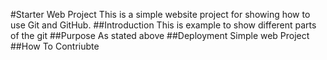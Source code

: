 #Starter Web Project
This is a simple website project for showing how to use Git and GitHub.
##Introduction
This is example to show different parts of the git
##Purpose
As stated above
##Deployment
Simple web Project
##How To Contriubte